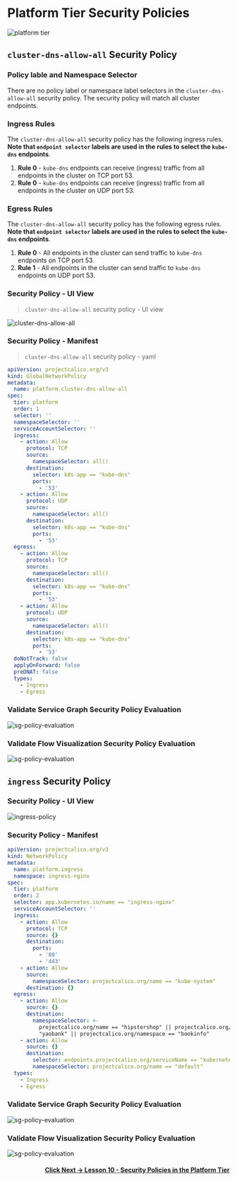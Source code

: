 # Platform Tier Security Policies

![platform tier](images/quickstart-self-service-platform-tier.png)

## `cluster-dns-allow-all` Security Policy

### Policy lable and Namespace Selector

There are no policy label or namespace label selectors in the `cluster-dns-allow-all` security policy. The security policy will match all cluster endpoints. 

### Ingress Rules

The `cluster-dns-allow-all` security policy has the following ingress rules. **Note that `endpoint selector` labels are used in the rules to select the `kube-dns` endpoints**. 

01. **Rule 0** - `kube-dns` endpoints can receive (ingress) traffic from all endpoints in the cluster on TCP port 53. 
01. **Rule 0** - `kube-dns` endpoints can receive (ingress) traffic from all endpoints in the cluster on UDP port 53. 

### Egress Rules

The `cluster-dns-allow-all` security policy has the following egress rules. **Note that `endpoint selector` labels are used in the rules to select the `kube-dns` endpoints**. 

01. **Rule 0** - All endpoints in the cluster can send traffic to `kube-dns` endpoints on TCP port 53.
02. **Rule 1** - All endpoints in the cluster can send traffic to `kube-dns` endpoints on UDP port 53.

### Security Policy - UI View

> `cluster-dns-allow-all` security policy - UI view

![cluster-dns-allow-all](images/quickstart-self-service-cluster-dns-allow-all.png)


### Security Policy - Manifest

> `cluster-dns-allow-all` security policy - yaml

```yaml
apiVersion: projectcalico.org/v3
kind: GlobalNetworkPolicy
metadata:
  name: platform.cluster-dns-allow-all
spec:
  tier: platform
  order: 1
  selector: ''
  namespaceSelector: ''
  serviceAccountSelector: ''
  ingress:
    - action: Allow
      protocol: TCP
      source:
        namespaceSelector: all()
      destination:
        selector: k8s-app == "kube-dns"
        ports:
          - '53'
    - action: Allow
      protocol: UDP
      source:
        namespaceSelector: all()
      destination:
        selector: k8s-app == "kube-dns"
        ports:
          - '53'
  egress:
    - action: Allow
      protocol: TCP
      source:
        namespaceSelector: all()
      destination:
        selector: k8s-app == "kube-dns"
        ports:
          - '53'
    - action: Allow
      protocol: UDP
      source:
        namespaceSelector: all()
      destination:
        selector: k8s-app == "kube-dns"
        ports:
          - '53'
  doNotTrack: false
  applyOnForward: false
  preDNAT: false
  types:
    - Ingress
    - Egress
```

### Validate Service Graph Security Policy Evaluation

![sg-policy-evaluation](images/cluster-dns-allow.gif)

### Validate Flow Visualization Security Policy Evaluation

![sg-policy-evaluation](images/fv-cluster-dns-allow.gif)



## `ingress` Security Policy

### Security Policy - UI View

![ingress-policy](images/ingress-policy.png)


### Security Policy - Manifest

```yaml
apiVersion: projectcalico.org/v3
kind: NetworkPolicy
metadata:
  name: platform.ingress
  namespace: ingress-nginx
spec:
  tier: platform
  order: 2
  selector: app.kubernetes.io/name == "ingress-nginx"
  serviceAccountSelector: ''
  ingress:
    - action: Allow
      protocol: TCP
      source: {}
      destination:
        ports:
          - '80'
          - '443'
    - action: Allow
      source:
        namespaceSelector: projectcalico.org/name == "kube-system"
      destination: {}
  egress:
    - action: Allow
      source: {}
      destination:
        namespaceSelector: >-
          projectcalico.org/name == "hipstershop" || projectcalico.org/name ==
          "yaobank" || projectcalico.org/namespace == "bookinfo"
    - action: Allow
      source: {}
      destination:
        selector: endpoints.projectcalico.org/serviceName == "kubernetes"
        namespaceSelector: projectcalico.org/name == "default"
  types:
    - Ingress
    - Egress
```

### Validate Service Graph Security Policy Evaluation

![sg-policy-evaluation](images/ingress.gif)

### Validate Flow Visualization Security Policy Evaluation

![sg-policy-evaluation](images/fv-ingress.gif)

#### <div align="right">  [Click Next -> Lesson 10 - Security Policies in the Platform Tier](https://github.com/tigera-cs/quickstart-self-service/blob/main/modules/security-policy-in-platform-tier.md) </div>